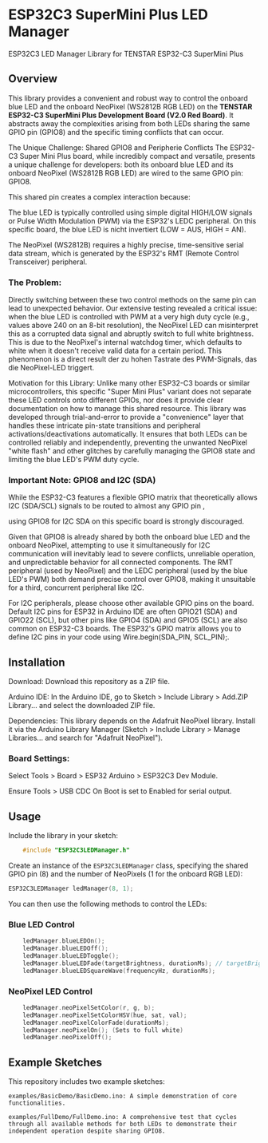 # ESP32C3 SuperMini Plus LED Manager 

ESP32C3 LED Manager Library for TENSTAR ESP32-C3 SuperMini Plus

## Overview
This library provides a convenient and robust way to control the onboard blue LED and the onboard NeoPixel (WS2812B RGB LED) on the **TENSTAR ESP32-C3 SuperMini Plus Development Board (V2.0 Red Board)**. It abstracts away the complexities arising from both LEDs sharing the same GPIO pin (GPIO8) and the specific timing conflicts that can occur.

The Unique Challenge: Shared GPIO8 and Peripherie Conflicts
The ESP32-C3 Super Mini Plus board, while incredibly compact and versatile, presents a unique challenge for developers: both its onboard blue LED and its onboard NeoPixel (WS2812B RGB LED) are wired to the same GPIO pin: GPIO8.

This shared pin creates a complex interaction because:

The blue LED is typically controlled using simple digital HIGH/LOW signals or Pulse Width Modulation (PWM) via the ESP32's LEDC peripheral. On this specific board, the blue LED is nicht invertiert (LOW = AUS, HIGH = AN).

The NeoPixel (WS2812B) requires a highly precise, time-sensitive serial data stream, which is generated by the ESP32's RMT (Remote Control Transceiver) peripheral.

### The Problem:
Directly switching between these two control methods on the same pin can lead to unexpected behavior. Our extensive testing revealed a critical issue: when the blue LED is controlled with PWM at a very high duty cycle (e.g., values above 240 on an 8-bit resolution), the NeoPixel LED can misinterpret this as a corrupted data signal and abruptly switch to full white brightness. This is due to the NeoPixel's internal watchdog timer, which defaults to white when it doesn't receive valid data for a certain period. This phenomenon is a direct result der zu hohen Tastrate des PWM-Signals, das die NeoPixel-LED triggert.

Motivation for this Library:
Unlike many other ESP32-C3 boards or similar microcontrollers, this specific "Super Mini Plus" variant does not separate these LED controls onto different GPIOs, nor does it provide clear documentation on how to manage this shared resource. This library was developed through trial-and-error to provide a "convenience" layer that handles these intricate pin-state transitions and peripheral activations/deactivations automatically. It ensures that both LEDs can be controlled reliably and independently, preventing the unwanted NeoPixel "white flash" and other glitches by carefully managing the GPIO8 state and limiting the blue LED's PWM duty cycle.

### Important Note: GPIO8 and I2C (SDA)
While the ESP32-C3 features a flexible GPIO matrix that theoretically allows I2C (SDA/SCL) signals to be routed to almost any GPIO pin ,    

using GPIO8 for I2C SDA on this specific board is strongly discouraged.

Given that GPIO8 is already shared by both the onboard blue LED and the onboard NeoPixel, attempting to use it simultaneously for I2C communication will inevitably lead to severe conflicts, unreliable operation, and unpredictable behavior for all connected components. The RMT peripheral (used by NeoPixel) and the LEDC peripheral (used by the blue LED's PWM) both demand precise control over GPIO8, making it unsuitable for a third, concurrent peripheral like I2C.

For I2C peripherals, please choose other available GPIO pins on the board. Default I2C pins for ESP32 in Arduino IDE are often GPIO21 (SDA) and GPIO22 (SCL), but other pins like GPIO4 (SDA) and GPIO5 (SCL) are also common on ESP32-C3 boards. The ESP32's GPIO matrix allows you to define I2C pins in your code using Wire.begin(SDA_PIN, SCL_PIN);.   

## Installation
Download: Download this repository as a ZIP file.

Arduino IDE: In the Arduino IDE, go to Sketch > Include Library > Add.ZIP Library... and select the downloaded ZIP file.

Dependencies: This library depends on the Adafruit NeoPixel library. Install it via the Arduino Library Manager (Sketch > Include Library > Manage Libraries... and search for "Adafruit NeoPixel").

### Board Settings:

Select Tools > Board > ESP32 Arduino > ESP32C3 Dev Module.

Ensure Tools > USB CDC On Boot is set to Enabled for serial output.

## Usage
Include the library in your sketch:
```cpp
	#include "ESP32C3LEDManager.h"
```


Create an instance of the `ESP32C3LEDManager` class, specifying the shared GPIO pin (8) and the number of NeoPixels (1 for the onboard RGB LED):
```cpp
ESP32C3LEDManager ledManager(8, 1);
```

You can then use the following methods to control the LEDs:

### Blue LED Control
```cpp
	ledManager.blueLEDOn();
	ledManager.blueLEDOff();
	ledManager.blueLEDToggle();
	ledManager.blueLEDFade(targetBrightness, durationMs); // targetBrightness 0-240, to avoid NeoPixel triggering
	ledManager.blueLEDSquareWave(frequencyHz, durationMs);
```

### NeoPixel LED Control
```cpp
	ledManager.neoPixelSetColor(r, g, b);
	ledManager.neoPixelSetColorHSV(hue, sat, val);
	ledManager.neoPixelColorFade(durationMs);
	ledManager.neoPixelOn(); (Sets to full white)
	ledManager.neoPixelOff();
```
## Example Sketches
This repository includes two example sketches:

	examples/BasicDemo/BasicDemo.ino: A simple demonstration of core functionalities.

	examples/FullDemo/FullDemo.ino: A comprehensive test that cycles through all available methods for both LEDs to demonstrate their independent operation despite sharing GPIO8.
 
